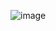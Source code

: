 ![image](https://github.com/j8rryzlei/j8rryzlei/assets/151485377/a9e6a17b-6429-483b-8d55-912d4dadee9b)
